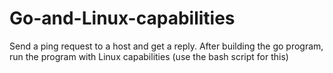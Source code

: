 # Go-and-Linux-capabilities

Send a ping request to a host and get a reply. After building the go program,  run the program with Linux capabilities (use the bash script for this)
